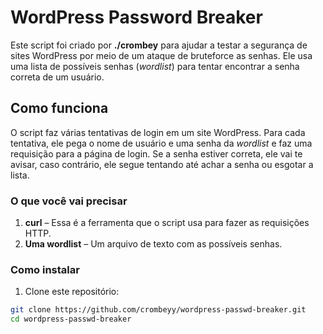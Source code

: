 # WordPress Password Breaker

Este script foi criado por **./crombey** para ajudar a testar a segurança de sites WordPress por meio de um ataque de bruteforce as senhas. Ele usa uma lista de possíveis senhas (*wordlist*) para tentar encontrar a senha correta de um usuário.

## Como funciona

O script faz várias tentativas de login em um site WordPress. Para cada tentativa, ele pega o nome de usuário e uma senha da *wordlist* e faz uma requisição para a página de login. Se a senha estiver correta, ele vai te avisar, caso contrário, ele segue tentando até achar a senha ou esgotar a lista.

### O que você vai precisar

1. **curl** – Essa é a ferramenta que o script usa para fazer as requisições HTTP.
2. **Uma wordlist** – Um arquivo de texto com as possíveis senhas.

### Como instalar

1. Clone este repositório:

```bash
git clone https://github.com/crombeyy/wordpress-passwd-breaker.git
cd wordpress-passwd-breaker
